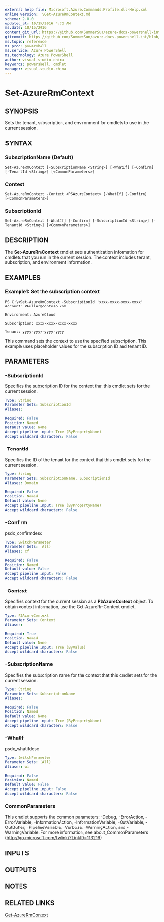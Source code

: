 ```yaml
---
external help file: Microsoft.Azure.Commands.Profile.dll-Help.xml
online version: .\Get-AzureRmContext.md
schema: 2.0.0
updated_at: 10/15/2016 4:32 AM
ms.date: 10/15/2016
content_git_url: https://github.com/SummerSun/azure-docs-powershell-int/blob/master/azureps-cmdlets-docs/ResourceManager/AzureRM.Profile/v1.0/CmdletMDs/Set-AzureRmContext.md
gitcommit: https://github.com/SummerSun/azure-docs-powershell-int/blob/1bfd8e268acfc1799ad3f17c5a982578f54443cf/azureps-cmdlets-docs/ResourceManager/AzureRM.Profile/v1.0/CmdletMDs/Set-AzureRmContext.md
ms.topic: reference
ms.prod: powershell
ms.service: Azure PowerShell
ms.technology: Azure PowerShell
author: visual-studio-china
keywords: powershell, cmdlet
manager: visual-studio-china
---
```


# Set-AzureRmContext

## SYNOPSIS
Sets the tenant, subscription, and environment for cmdlets to use in the current session.

## SYNTAX

### SubscriptionName (Default)
```
Set-AzureRmContext [-SubscriptionName <String>] [-WhatIf] [-Confirm] [-TenantId <String>] [<CommonParameters>]
```

### Context
```
Set-AzureRmContext -Context <PSAzureContext> [-WhatIf] [-Confirm] [<CommonParameters>]
```

### SubscriptionId
```
Set-AzureRmContext [-WhatIf] [-Confirm] [-SubscriptionId <String>] [-TenantId <String>] [<CommonParameters>]
```

## DESCRIPTION
The **Set-AzureRmContext** cmdlet sets authentication information for cmdlets that you run in the current session.
The context includes tenant, subscription, and environment information.

## EXAMPLES

### Example1: Set the subscription context
```
PS C:\>Set-AzureRmContext -SubscriptionId 'xxxx-xxxx-xxxx-xxxx'
Account: PFuller@contoso.com

Environment: AzureCloud

Subscription: xxxx-xxxx-xxxx-xxxx

Tenant: yyyy-yyyy-yyyy-yyyy
```

This command sets the context to use the specified subscription.
This example uses placeholder values for the subscription ID and tenant ID.

## PARAMETERS

### -SubscriptionId
Specifies the subscription ID for the context that this cmdlet sets for the current session.

```yaml
Type: String
Parameter Sets: SubscriptionId
Aliases: 

Required: False
Position: Named
Default value: None
Accept pipeline input: True (ByPropertyName)
Accept wildcard characters: False
```

### -TenantId
Specifies the ID of the tenant for the context that this cmdlet sets for the current session.

```yaml
Type: String
Parameter Sets: SubscriptionName, SubscriptionId
Aliases: Domain

Required: False
Position: Named
Default value: None
Accept pipeline input: True (ByPropertyName)
Accept wildcard characters: False
```

### -Confirm
psdx_confirmdesc

```yaml
Type: SwitchParameter
Parameter Sets: (All)
Aliases: cf

Required: False
Position: Named
Default value: False
Accept pipeline input: False
Accept wildcard characters: False
```

### -Context
Specifies context for the current session as a **PSAzureContext** object.
To obtain context information, use the Get-AzureRmContext cmdlet.

```yaml
Type: PSAzureContext
Parameter Sets: Context
Aliases: 

Required: True
Position: Named
Default value: None
Accept pipeline input: True (ByValue)
Accept wildcard characters: False
```

### -SubscriptionName
Specifies the subscription name for the context that this cmdlet sets for the current session.

```yaml
Type: String
Parameter Sets: SubscriptionName
Aliases: 

Required: False
Position: Named
Default value: None
Accept pipeline input: True (ByPropertyName)
Accept wildcard characters: False
```

### -WhatIf
psdx_whatifdesc

```yaml
Type: SwitchParameter
Parameter Sets: (All)
Aliases: wi

Required: False
Position: Named
Default value: False
Accept pipeline input: False
Accept wildcard characters: False
```

### CommonParameters
This cmdlet supports the common parameters: -Debug, -ErrorAction, -ErrorVariable, -InformationAction, -InformationVariable, -OutVariable, -OutBuffer, -PipelineVariable, -Verbose, -WarningAction, and -WarningVariable. For more information, see about_CommonParameters (http://go.microsoft.com/fwlink/?LinkID=113216).

## INPUTS

## OUTPUTS

## NOTES

## RELATED LINKS

[Get-AzureRmContext](.\Get-AzureRmContext.md)

